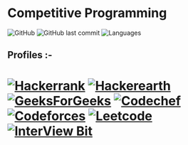 # Competitive Programming


![GitHub](https://img.shields.io/github/license/mohitkhedkar/Competitive-programming?style=flat)
![GitHub last commit](https://img.shields.io/github/last-commit/mohitkhedkar/Competitive-programming?style=flat)
![Languages](https://img.shields.io/github/languages/count/mohitkhedkar/Competitive-programming?style=flat-square)

## Profiles :-
 # [![Hackerrank](https://img.shields.io/badge/-Hackerrank-00b300?style=for-the-badge&labelColor=00b300&logo=hackerrank&logoColor=white)](https://www.hackerrank.com/mohitkhedkar)  [![Hackerearth](https://img.shields.io/badge/-hackerearth-323754?style=for-the-badge&labelColor=323754&logo=hackerearth&logoColor=d6d7dd)](https://www.hackerearth.com/@mohitkhedkar)   [![GeeksForGeeks](https://img.shields.io/badge/-GeeksForGeeks-006600?style=for-the-badge&labelColor=#006600&logo=geeksforgeeks&logoColor=white)](https://auth.geeksforgeeks.org/user/mohitkhedkar/practice/)  [![Codechef](https://img.shields.io/badge/-Codechef-5a331b?style=for-the-badge&labelColor=5a331b&logo=Codechef&logoColor=white)](https://www.codechef.com/users/mohitkhedkar)   [![Codeforces](https://img.shields.io/badge/-codeforces-d3e6e0?style=for-the-badge&labelColor=d3e6e0&logo=codeforces&logoColor=black)](https://codeforces.com/profile/mohitkhedkar)   [![Leetcode](https://img.shields.io/badge/-leetcode-f89f1b?style=for-the-badge&labelColor=f89f1b&logo=leetcode&logoColor=white)](https://leetcode.com/mohitkhedkar/)   [![InterView Bit](https://img.shields.io/badge/-interviewBit-blueviolet?style=for-the-badge)](https://www.interviewbit.com/profile/mohitkhedkar)
